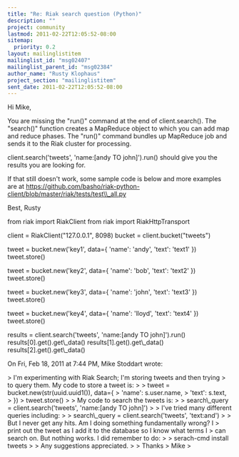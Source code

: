 ```yaml
---
title: "Re: Riak search question (Python)"
description: ""
project: community
lastmod: 2011-02-22T12:05:52-08:00
sitemap:
  priority: 0.2
layout: mailinglistitem
mailinglist_id: "msg02407"
mailinglist_parent_id: "msg02384"
author_name: "Rusty Klophaus"
project_section: "mailinglistitem"
sent_date: 2011-02-22T12:05:52-08:00
---
```



Hi Mike,

You are missing the "run()" command at the end of client.search(). The
"search()" function creates a MapReduce object to which you can add map and
reduce phases. The "run()" command bundles up MapReduce job and sends it to
the Riak cluster for processing.

client.search('tweets', 'name:[andy TO john]').run() should give you the
results you are looking for.

If that still doesn't work, some sample code is below and more examples are
at
https://github.com/basho/riak-python-client/blob/master/riak/tests/test\\_all.py

Best,
Rusty

from riak import RiakClient
from riak import RiakHttpTransport

client = RiakClient("127.0.0.1", 8098)
bucket = client.bucket("tweets")

tweet = bucket.new('key1', data={ 'name': 'andy', 'text': 'text1' })
tweet.store()

tweet = bucket.new('key2', data={ 'name': 'bob', 'text': 'text2' })
tweet.store()

tweet = bucket.new('key3', data={ 'name': 'john', 'text': 'text3' })
tweet.store()

tweet = bucket.new('key4', data={ 'name': 'lloyd', 'text': 'text4' })
tweet.store()

results = client.search('tweets', 'name:[andy TO john]').run()
results[0].get().get\\_data()
results[1].get().get\\_data()
results[2].get().get\\_data()


On Fri, Feb 18, 2011 at 7:44 PM, Mike Stoddart  wrote:

&gt; I'm experimenting with Riak Search; I'm storing tweets and then trying
&gt; to query them. My code to store a tweet is:
&gt;
&gt; tweet = bucket.new(str(uuid.uuid1()), data={
&gt; 'name': s.user.name,
&gt; 'text': s.text,
&gt; })
&gt; tweet.store()
&gt;
&gt; My code to search the tweets is:
&gt;
&gt; search\\_query = client.search('tweets', 'name:[andy TO john]')
&gt;
&gt; I've tried many different queries including:
&gt;
&gt; search\\_query = client.search('tweets', 'text:and')
&gt;
&gt; But I never get any hits. Am I doing something fundamentally wrong? I
&gt; print out the tweet as I add it to the database so I know what terms I
&gt; can search on. But nothing works. I did remember to do:
&gt;
&gt; serach-cmd install tweets
&gt;
&gt; Any suggestions appreciated.
&gt;
&gt; Thanks
&gt; Mike
&gt;

